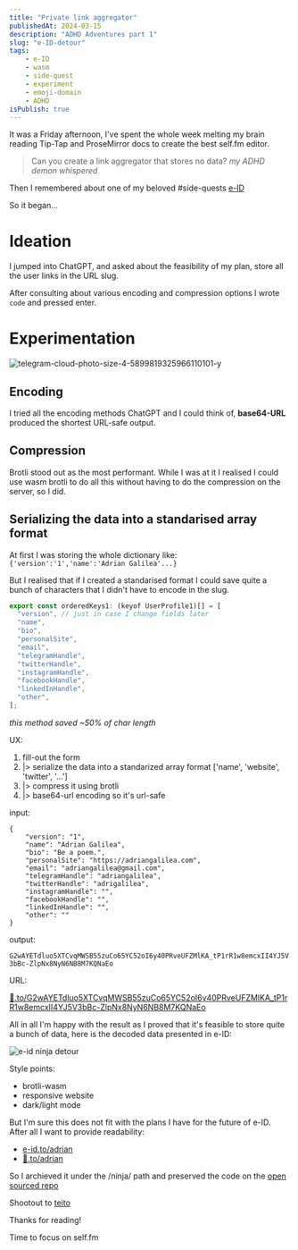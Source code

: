 ```yaml
---
title: "Private link aggregator"
publishedAt: 2024-03-15
description: "ADHD Adventures part 1"
slug: "e-ID-detour"
tags:
    - e-ID
    - wasm
    - side-quest
    - experiment
    - emoji-domain
    - ADHD
isPublish: true
---
```

It was a Friday afternoon, I've spent the whole week melting my brain reading Tip-Tap and ProseMirror docs to create the best self.fm editor.

> Can you create a link aggregator that stores no data?
_my ADHD demon whispered_

Then I remembered about one of my beloved #side-quests [e-ID](/blog/e-ID)

So it began...

# Ideation
I jumped into ChatGPT, and asked about the feasibility of my  plan, store all the user links in the URL slug.

After consulting about various encoding and compression options I wrote `code` and pressed enter.

# Experimentation
![telegram-cloud-photo-size-4-5899819325966110101-y](https://github.com/adriangalilea/e-id/assets/90320947/a06d37a0-54b9-4aec-ae14-a096bcac31f9)
## Encoding
I tried all the encoding methods ChatGPT and I could think of, **base64-URL** produced the shortest URL-safe output.
## Compression
Brotli stood out as the most performant.
While I was at it I realised I could use wasm brotli to do all this without having to do the compression on the server, so I did.
## Serializing the data into a standarised array format
At first I was storing the whole dictionary like:
`{'version':'1','name':'Adrian Galilea'...}`

But I realised that if I created a standarised format I could save quite a bunch of characters that I didn't have to encode in the slug.
```javascript
export const orderedKeys1: (keyof UserProfile1)[] = [
  "version", // just in case I change fields later
  "name",
  "bio",
  "personalSite",
  "email",
  "telegramHandle",
  "twitterHandle",
  "instagramHandle",
  "facebookHandle",
  "linkedInHandle",
  "other",
];
```
_this method saved ~50% of char length_

UX:
1. fill-out the form
2. |> serialize the data into a standarized array format ['name', 'website', 'twitter', '...']
3. |> compress it using brotli
4. |> base64-url encoding so it's url-safe

input:
```
{
    "version": "1",
    "name": "Adrian Galilea",
    "bio": "Be a poem.",
    "personalSite": "https://adriangalilea.com",
    "email": "adriangalilea@gmail.com",
    "telegramHandle": "adriangalilea",
    "twitterHandle": "adrigalilea",
    "instagramHandle": "",
    "facebookHandle": "",
    "linkedInHandle": "",
    "other": ""
}
```

output:

```G2wAYETdluo5XTCvqMWSB55zuCo65YC52oI6y40PRveUFZMlKA_tP1rR1w8emcxII4YJ5V3bBc-ZlpNx8NyN6NB8M7KQNaEo```

URL:

[👤️️.to/G2wAYETdluo5XTCvqMWSB55zuCo65YC52oI6y40PRveUFZMlKA_tP1rR1w8emcxII4YJ5V3bBc-ZlpNx8NyN6NB8M7KQNaEo](https://e-id.to/ninja/G2wAYETdluo5XTCvqMWSB55zuCo65YC52oI6y40PRveUFZMlKA_tP1rR1w8emcxII4YJ5V3bBc-ZlpNx8NyN6NB8M7KQNaEo
)

All in all I'm happy with the result as I proved that it's feasible to store quite a bunch of data, here is the decoded data presented in e-ID:

![e-id ninja detour](../e-id_adventures.webp)

Style points:
- brotli-wasm
- responsive website
- dark/light mode


But I'm sure this does not fit with the plans I have for the future of e-ID. After all I want to provide readability:
- [e-id.to/adrian](https://e-id.to/adrian)
- [👤️.to/adrian](https://e-id.to/adrian)


So I archieved it under the /ninja/ path and preserved the code on the [open sourced repo](https://github.com/adriangalilea/e-id/ninja)

Shootout to [teito](https://www.teitoklien.com/)

Thanks for reading!

Time to focus on self.fm